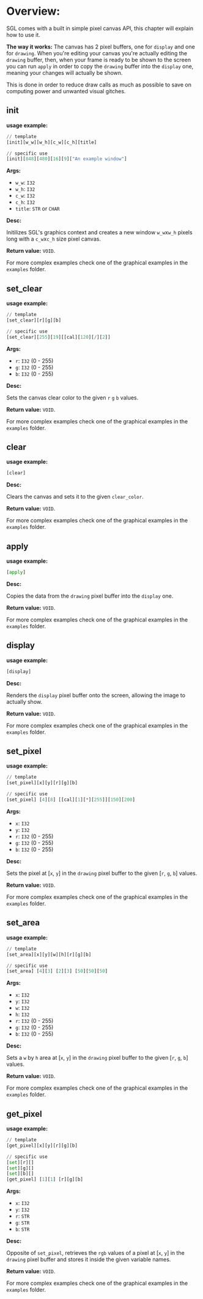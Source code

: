 # Overview:
SGL comes with a built in simple pixel canvas API, this chapter will explain how to use it.

**The way it works:** The canvas has 2 pixel buffers, one for `display` and one for `drawing`. 
When you're editing your canvas you're actually editing the `drawing` buffer, then, when your frame is ready to be shown to the screen you can run `apply` in order to copy the `drawing` buffer into the `display` one, meaning your changes will actually be shown.

This is done in order to reduce draw calls as much as possible to save on computing power and unwanted visual gitches.

## **init**

**usage example:**
```Python
// template
[init][w_w][w_h][c_w][c_h][title]

// specific use
[init][848][480][16][9]["An example window"]
```
    

**Args:**

* `w_w`: `I32`
* `w_h`: `I32`
* `c_w`: `I32`
* `c_h`: `I32`
* `title`: `STR` or `CHAR`


**Desc:**

Initilizes SGL's graphics context and creates a new window `w_w`x`w_h` pixels long with a `c_w`x`c_h` size pixel canvas.


**Return value:** `VOID`.

For more complex examples check one of the graphical examples in the `examples` folder.




## **set_clear**

**usage example:**
```Python
// template
[set_clear][r][g][b]

// specific use
[set_clear][255][19][[cal][120][/][2]]
```
    

**Args:**

* `r`: `I32` (0 - 255)
* `g`: `I32` (0 - 255)
* `b`: `I32` (0 - 255)


**Desc:**

Sets the canvas clear color to the given `r` `g` `b` values.

**Return value:** `VOID`.

For more complex examples check one of the graphical examples in the `examples` folder.

## **clear**

**usage example:**
```Python
[clear]
```
    

**Desc:**

Clears the canvas and sets it to the given `clear_color`.

**Return value:** `VOID`.

For more complex examples check one of the graphical examples in the `examples` folder.


## **apply**

**usage example:**
```Python
[apply]
```
    

**Desc:**

Copies the data from the `drawing` pixel buffer into the `display` one.

**Return value:** `VOID`.

For more complex examples check one of the graphical examples in the `examples` folder.


## **display**

**usage example:**
```Python
[display]
```
    

**Desc:**

Renders the `display` pixel buffer onto the screen, allowing the image to actually show.

**Return value:** `VOID`.

For more complex examples check one of the graphical examples in the `examples` folder.

## **set_pixel**

**usage example:**
```Python
// template
[set_pixel][x][y][r][g][b]

// specific use
[set_pixel] [4][8] [[cal][1][*][255]][150][200]
```
    

**Args:**

* `x`: `I32`
* `y`: `I32`
* `r`: `I32` (0 - 255)
* `g`: `I32` (0 - 255)
* `b`: `I32` (0 - 255)


**Desc:**

Sets the pixel at [`x`, `y`] in the `drawing` pixel buffer to the given [`r`, `g`, `b`] values.

**Return value:** `VOID`.

For more complex examples check one of the graphical examples in the `examples` folder.


## **set_area**

**usage example:**
```Python
// template
[set_area][x][y][w][h][r][g][b]

// specific use
[set_area] [4][3] [2][3] [50][50][50]
```
    

**Args:**

* `x`: `I32`
* `y`: `I32`
* `w`: `I32`
* `h`: `I32`
* `r`: `I32` (0 - 255)
* `g`: `I32` (0 - 255)
* `b`: `I32` (0 - 255)


**Desc:**

Sets a `w` by `h` area at [`x`, `y`] in the `drawing` pixel buffer to the given [`r`, `g`, `b`] values.

**Return value:** `VOID`.

For more complex examples check one of the graphical examples in the `examples` folder.


## **get_pixel**

**usage example:**
```Python
// template
[get_pixel][x][y][r][g][b]

// specific use
[set][r][]
[set][g][]
[set][b][]
[get_pixel] [1][1] [r][g][b]
```
    

**Args:**

* `x`: `I32`
* `y`: `I32`
* `r`: `STR`
* `g`: `STR`
* `b`: `STR`


**Desc:**

Opposite of `set_pixel`, retrieves the `rgb` values of a pixel at [`x`, `y`] in the `drawing` pixel buffer and stores it inside the given variable names.

**Return value:** `VOID`.

For more complex examples check one of the graphical examples in the `examples` folder.
